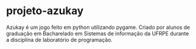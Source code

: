 # projeto-azukay
Azukay é um jogo feito em python utilizando pygame.
Criado por alunos de graduação em Bacharelado em Sistemas de informação da UFRPE durante a disciplina de laboratório de programação.
